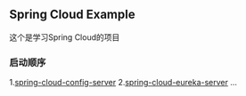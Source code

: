 ## Spring Cloud Example

这个是学习Spring Cloud的项目

### 启动顺序

1.[spring-cloud-config-server](./spring-cloud-config-server)
2.[spring-cloud-eureka-server](./spring-cloud-eureka-server)
...
